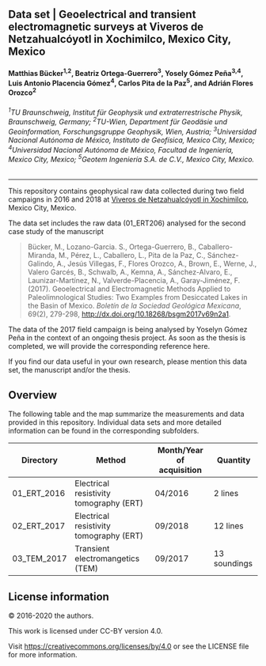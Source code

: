## Data set | Geoelectrical and transient electromagnetic surveys at Viveros de Netzahualcóyotl in Xochimilco, Mexico City, Mexico

#### Matthias Bücker<sup>1,2</sup>, Beatriz Ortega-Guerrero<sup>3</sup>, Yosely Gómez Peña<sup>3,4</sup>, Luis Antonio Placencia Gómez<sup>4</sup>, Carlos Pita de la Paz<sup>5</sup>, and Adrián Flores Orozco<sup>2</sup>

###### <sup>1</sup>TU Braunschweig, Institut für Geophysik und extraterrestrische Physik, Braunschweig, Germany; <sup>2</sup>TU-Wien, Department für Geodäsie und Geoinformation, Forschungsgruppe Geophysik, Wien, Austria; <sup>3</sup>Universidad Nacional Autónoma de México, Instituto de Geofísica, Mexico City, Mexico; <sup>4</sup>Universidad Nacional Autónoma de México, Facultad de Ingeniería, Mexico City, Mexico; <sup>5</sup>Geotem Ingeniería S.A. de C.V., Mexico City, Mexico.

---

This repository contains geophysical raw data collected during two field campaigns in 2016 and 2018 at [Viveros de Netzahualcóyotl in Xochimilco](https://goo.gl/maps/K7xEC44MdnQno9CG8), Mexico City, Mexico.

The data set includes the raw data (01_ERT206) analysed for the second case study of the manuscript

> Bücker, M., Lozano-Garcia. S., Ortega-Guerrero, B., Caballero-Miranda, M., Pérez, L., Caballero, L., Pita de la Paz, C., Sánchez-Galindo, A., Jesús Villegas, F., Flores Orozco, A., Brown, E., Werne, J., Valero Garcés, B., Schwalb, A., Kemna, A., Sánchez-Alvaro, E., Launizar-Martínez, N., Valverde-Placencia, A., Garay-Jiménez, F. (2017). Geoelectrical and Electromagnetic Methods Applied to Paleolimnological Studies: Two Examples from Desiccated Lakes in the Basin of Mexico. *Boletín de la Sociedad Geológica Mexicana*, 69(2), 279-298, http://dx.doi.org/10.18268/bsgm2017v69n2a1.

The data of the 2017 field campaign is being analysed by Yoselyn Gómez Peña in the context of an ongoing thesis project. As soon as the thesis is completed, we will provide the corresponding reference here.

If you find our data useful in your own research, please mention this data set, the manuscript and/or the thesis.

## Overview

The following table and the map summarize the measurements and data provided in this repository. Individual data sets and more detailed information can be found in the corresponding subfolders.

| Directory | Method | Month/Year of acquisition | Quantity |
| --- | --- | --- | --- |
| 01_ERT_2016 | Electrical resistivity tomography (ERT) | 04/2016  | 2 lines |
| 02_ERT_2017 | Electrical resistivity tomography (ERT) | 09/2018  | 12 lines |
| 03_TEM_2017 | Transient electromangetics (TEM) | 09/2017 | 13 soundings |

## License information
© 2016-2020 the authors.

This work is licensed under CC-BY version 4.0.

Visit https://creativecommons.org/licenses/by/4.0 or see the LICENSE file for more information.

